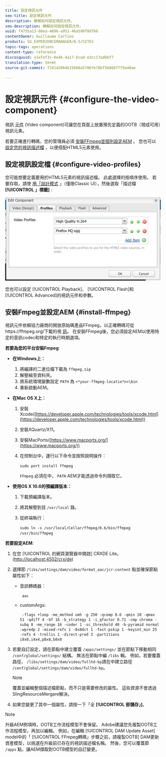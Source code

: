 ```yaml
---
title: 設定視訊元件
seo-title: 設定視訊元件
description: 瞭解如何設定視訊元件。
seo-description: 瞭解如何設定視訊元件。
uuid: f4755a13-08ea-4096-a951-46a590f8d766
contentOwner: Guillaume Carlino
products: SG_EXPERIENCEMANAGER/6.5/SITES
topic-tags: operations
content-type: reference
discoiquuid: a1efef3c-0e4b-4a17-bcad-e3cc17adbbf7
translation-type: tm+mt
source-git-commit: f24142064b15606a5706fe78bf56866f7f9a40ae

---
```



# 設定視訊元件 {#configure-the-video-component}

視訊 [元件](/help/sites-authoring/default-components-foundation.md#video) (Video component)可讓您在頁面上放置預先定義的OOTB（現成可用）視訊元素。

若要正確進行轉碼，您的管理員必須 [安裝FFmpeg並個別設定AEM](#install-ffmpeg) 。 您也可以 [設定您的視訊描述檔](#configure-video-profiles) ，以便搭配HTML5元素使用。

## 設定視訊設定檔 {#configure-video-profiles}

您可能想要定義要用於HTML5元素的視訊描述檔。 此處選擇的按順序使用。 若要存取，請使 [用「設計模式](/help/sites-authoring/default-components-designmode.md) 」（僅限Classic UI），然後選取「描述檔 **[!UICONTROL 」標籤]** :

![chlimage_1-317](assets/chlimage_1-317.png)

您也可以設定 [!UICONTROL Playback]、 [!UICONTROL Flash]和 [!UICONTROL Advanced]的視訊元件和參數。

## 安裝Fmpeg並設定AEM {#install-ffmpeg}

視訊元件依賴協力廠商的開放原始碼產品FFmpeg，以正確轉碼可從https://ffmpeg.org/下載的視 [訊](https://ffmpeg.org/)。 在安裝FFmpeg後，您必須設定AEM以使用特定的音訊codec和特定的執行時期選項。

**若要為您的平台安裝Fmpeg**:

* **在Windows上：**

   1. 將編譯的二進位檔下載為 `ffmpeg.zip`
   1. 解壓縮至資料夾。
   1. 將系統環境變數設定 `PATH` 為 `<*your-ffmpeg-locatio*n>\bin`
   1. 重新啟動AEM。

* **在Mac OS X上：**

   1. 安裝Xcode([https://developer.apple.com/technologies/tools/xcode.html](https://developer.apple.com/technologies/tools/xcode.html))
   1. 安裝XQuartz/X11。
   1. 安裝MacPorts([https://www.macports.org/](https://www.macports.org/))
   1. 在控制台中，運行以下命令並按照說明操作：

      `sudo port install ffmpeg`

      `FFmpeg` 必須在中， `PATH` AEM才能透過命令列擷取它。

* **使用OS X 10.6的預編譯版本：**

   1. 下載預編譯版本。
   1. 將其解壓到目 `/usr/local` 錄。
   1. 從終端執行：

      `sudo ln -s /usr/local/Cellar/ffmpeg/0.6/bin/ffmpeg /usr/bin/ffmpeg`

**若要設定AEM**:

1. 在您 [!UICONTROL 的網頁瀏覽器中開啟] CRXDE Lite。 ([http://localhost:4502/crx/de](http://localhost:4502/crx/de))
1. 選擇節 `/libs/settings/dam/video/format_aac/jcr:content` 點並確保節點屬性如下：

   * 音訊轉碼器：

      ```
       aac
      ```

   * customArgs:

      ```
       -flags +loop -me_method umh -g 250 -qcomp 0.6 -qmin 10 -qmax 51 -qdiff 4 -bf 16 -b_strategy 1 -i_qfactor 0.71 -cmp chroma -subq 8 -me_range 16 -coder 1 -sc_threshold 40 -b-pyramid normal -wpredp 2 -mixed-refs 1 -8x8dct 1 -fast-pskip 1 -keyint_min 25 -refs 4 -trellis 1 -direct-pred 3 -partitions i8x8,i4x4,p8x8,b8x8
      ```

1. 若要自訂設定，請在節點中建立覆蓋 `/apps/settings/` 並在節點下移動相同 `/conf/global/settings/` 結構。 無法在節點中編 `/libs` 輯。 例如，若要覆蓋路徑， `/libs/settings/dam/video/fullhd-bp`請在中建立路徑 `/conf/global/settings/dam/video/fullhd-bp`。

   >[!NOTE]
   >
   >覆蓋並編輯整個描述檔節點，而不只是需要修改的屬性。 這些資源不會透過SlingResourceMergare解決。

1. 如果您變更了其中一個屬性，請按一下「全 **[!UICONTROL 部儲存」]**。

>[!NOTE]
>
>升級AEM例項時，OOTB工作流程模型不會保留。 Adobe建議您先複製OOTB工作流程模型，再加以編輯。 例如，在編輯 [!UICONTROL DAM Update Asset] model中的「 [!UICONTROL FFmpeg轉碼」步驟之前，請複製OOTB] DAM更新資產模型，以挑選在升級前已存在的視訊描述檔名稱。 然後，您可以覆蓋節 `/apps` 點，讓AEM擷取對OOTB模型的自訂變更。

